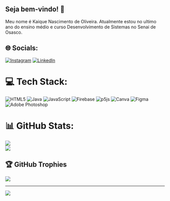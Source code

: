 ## Seja bem-vindo! 👋
Meu nome é Kaique Nascimento de Oliveira. Atualmente estou no ultimo ano do ensino médio e curso Desenvolvimento de Sistemas no Senai de Osasco.

## 🌐 Socials:
[![Instagram](https://img.shields.io/badge/Instagram-%23E4405F.svg?logo=Instagram&logoColor=white)](https://instagram.com/kaique.on) [![LinkedIn](https://img.shields.io/badge/LinkedIn-%230077B5.svg?logo=linkedin&logoColor=white)](https://linkedin.com/in/kaique-nascimento-de-oliveira-367b8b263) 

# 💻 Tech Stack:
![HTML5](https://img.shields.io/badge/html5-%23E34F26.svg?style=for-the-badge&logo=html5&logoColor=white) ![Java](https://img.shields.io/badge/java-%23ED8B00.svg?style=for-the-badge&logo=java&logoColor=white) ![JavaScript](https://img.shields.io/badge/javascript-%23323330.svg?style=for-the-badge&logo=javascript&logoColor=%23F7DF1E) ![Firebase](https://img.shields.io/badge/firebase-%23039BE5.svg?style=for-the-badge&logo=firebase) ![p5js](https://img.shields.io/badge/p5.js-ED225D?style=for-the-badge&logo=p5.js&logoColor=FFFFFF) ![Canva](https://img.shields.io/badge/Canva-%2300C4CC.svg?style=for-the-badge&logo=Canva&logoColor=white) 	![Figma](https://img.shields.io/badge/figma-%23F24E1E.svg?style=for-the-badge&logo=figma&logoColor=white) ![Adobe Photoshop](https://img.shields.io/badge/adobephotoshop-%2331A8FF.svg?style=for-the-badge&logo=adobephotoshop&logoColor=white)
# 📊 GitHub Stats:
![](https://github-readme-stats.vercel.app/api?username=kaique-on&theme=dark&hide_border=false&include_all_commits=false&count_private=false)<br/>
![](https://github-readme-streak-stats.herokuapp.com/?user=kaique-on&theme=dark&hide_border=false)<br/>

## 🏆 GitHub Trophies
![](https://github-profile-trophy.vercel.app/?username=kaique-on&theme=monokai&no-frame=false&no-bg=true&margin-w=4)

---
[![](https://visitcount.itsvg.in/api?id=kaique-on&icon=9&color=5)](https://visitcount.itsvg.in)

<!-- Proudly created with GPRM ( https://gprm.itsvg.in ) -->
